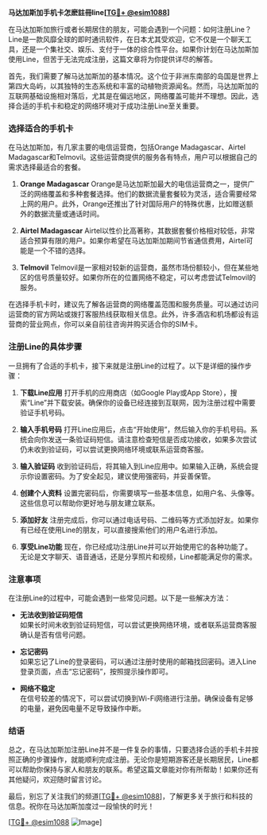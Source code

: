**马达加斯加手机卡怎麽註冊line[[TG💪+ @esim1088](https://t.me/s/esim1088)]**

在马达加斯加旅行或者长期居住的朋友，可能会遇到一个问题：如何注册Line？Line是一款风靡全球的即时通讯软件，在日本尤其受欢迎，它不仅是一个聊天工具，还是一个集社交、娱乐、支付于一体的综合性平台。如果你计划在马达加斯加使用Line，但苦于无法完成注册，这篇文章将为你提供详尽的解答。

首先，我们需要了解马达加斯加的基本情况。这个位于非洲东南部的岛国是世界上第四大岛屿，以其独特的生态系统和丰富的动植物资源闻名。然而，马达加斯加的互联网基础设施相对落后，尤其是在偏远地区，网络覆盖可能并不理想。因此，选择合适的手机卡和稳定的网络环境对于成功注册Line至关重要。

### **选择适合的手机卡**

在马达加斯加，有几家主要的电信运营商，包括Orange Madagascar、Airtel Madagascar和Telmovil。这些运营商提供的服务各有特点，用户可以根据自己的需求选择最适合的套餐。

1. **Orange Madagascar**
   Orange是马达加斯加最大的电信运营商之一，提供广泛的网络覆盖和多种套餐选择。他们的数据流量套餐较为灵活，适合需要经常上网的用户。此外，Orange还推出了针对国际用户的特殊优惠，比如赠送额外的数据流量或通话时间。

2. **Airtel Madagascar**
   Airtel以性价比高著称，其数据套餐价格相对较低，非常适合预算有限的用户。如果你希望在马达加斯加期间节省通信费用，Airtel可能是一个不错的选择。

3. **Telmovil**
   Telmovil是一家相对较新的运营商，虽然市场份额较小，但在某些地区的信号质量较好。如果你所在的位置网络不稳定，可以考虑尝试Telmovil的服务。

在选择手机卡时，建议先了解各运营商的网络覆盖范围和服务质量。可以通过访问运营商的官方网站或拨打客服热线获取相关信息。此外，许多酒店和机场都设有运营商的营业网点，你可以亲自前往咨询并购买适合你的SIM卡。

### **注册Line的具体步骤**

一旦拥有了合适的手机卡，接下来就是注册Line的过程了。以下是详细的操作步骤：

1. **下载Line应用**
   打开手机的应用商店（如Google Play或App Store），搜索“Line”并下载安装。确保你的设备已经连接到互联网，因为注册过程中需要验证手机号码。

2. **输入手机号码**
   打开Line应用后，点击“开始使用”，然后输入你的手机号码。系统会向你发送一条验证码短信。请注意检查短信是否成功接收，如果多次尝试仍未收到验证码，可以尝试更换网络环境或联系运营商客服。

3. **输入验证码**
   收到验证码后，将其输入到Line应用中。如果输入正确，系统会提示你设置密码。为了安全起见，建议使用强密码，并妥善保管。

4. **创建个人资料**
   设置完密码后，你需要填写一些基本信息，如用户名、头像等。这些信息可以帮助你更好地与朋友建立联系。

5. **添加好友**
   注册完成后，你可以通过电话号码、二维码等方式添加好友。如果你有已经在使用Line的朋友，可以直接搜索他们的用户名进行添加。

6. **享受Line功能**
   现在，你已经成功注册Line并可以开始使用它的各种功能了。无论是文字聊天、语音通话，还是分享照片和视频，Line都能满足你的需求。

### **注意事项**

在注册Line的过程中，可能会遇到一些常见问题。以下是一些解决方法：

- **无法收到验证码短信**  
  如果长时间未收到验证码短信，可以尝试更换网络环境，或者联系运营商客服确认是否有信号问题。

- **忘记密码**  
  如果忘记了Line的登录密码，可以通过注册时使用的邮箱找回密码。进入Line登录页面，点击“忘记密码”，按照提示操作即可。

- **网络不稳定**  
  在信号较差的情况下，可以尝试切换到Wi-Fi网络进行注册。确保设备有足够的电量，避免因电量不足导致操作中断。

### **结语**

总之，在马达加斯加注册Line并不是一件复杂的事情，只要选择合适的手机卡并按照正确的步骤操作，就能顺利完成注册。无论你是短期游客还是长期居民，Line都可以帮助你保持与家人和朋友的联系。希望这篇文章能对你有所帮助！如果你还有其他疑问，欢迎随时留言讨论。

最后，别忘了关注我们的频道[[TG💪+ @esim1088](https://t.me/s/esim1088)]，了解更多关于旅行和科技的信息。祝你在马达加斯加度过一段愉快的时光！

[[TG💪+ @esim1088](https://t.me/s/esim1088) ![Image](https://i.postimg.cc/4NQfJmqS/Snipaste-2025-05-13-00-14-12.png)]